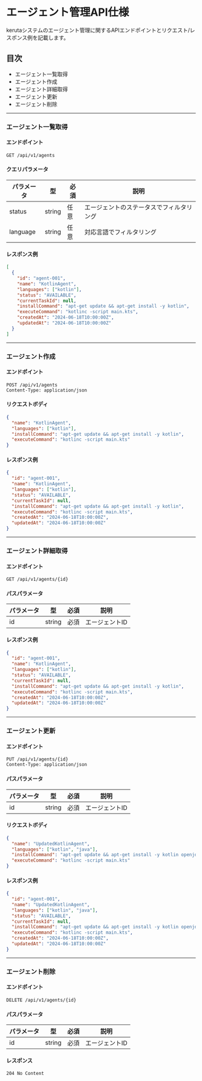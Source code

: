 # エージェント管理API仕様

kerutaシステムのエージェント管理に関するAPIエンドポイントとリクエスト/レスポンス例を記載します。

## 目次
- エージェント一覧取得
- エージェント作成
- エージェント詳細取得
- エージェント更新
- エージェント削除

---

### エージェント一覧取得

#### エンドポイント
```http
GET /api/v1/agents
```

#### クエリパラメータ
| パラメータ | 型 | 必須 | 説明 |
|-----------|----|------|------|
| status | string | 任意 | エージェントのステータスでフィルタリング |
| language | string | 任意 | 対応言語でフィルタリング |

#### レスポンス例
```json
[
  {
    "id": "agent-001",
    "name": "KotlinAgent",
    "languages": ["kotlin"],
    "status": "AVAILABLE",
    "currentTaskId": null,
    "installCommand": "apt-get update && apt-get install -y kotlin",
    "executeCommand": "kotlinc -script main.kts",
    "createdAt": "2024-06-18T10:00:00Z",
    "updatedAt": "2024-06-18T10:00:00Z"
  }
]
```

---

### エージェント作成

#### エンドポイント
```http
POST /api/v1/agents
Content-Type: application/json
```

#### リクエストボディ
```json
{
  "name": "KotlinAgent",
  "languages": ["kotlin"],
  "installCommand": "apt-get update && apt-get install -y kotlin",
  "executeCommand": "kotlinc -script main.kts"
}
```

#### レスポンス例
```json
{
  "id": "agent-001",
  "name": "KotlinAgent",
  "languages": ["kotlin"],
  "status": "AVAILABLE",
  "currentTaskId": null,
  "installCommand": "apt-get update && apt-get install -y kotlin",
  "executeCommand": "kotlinc -script main.kts",
  "createdAt": "2024-06-18T10:00:00Z",
  "updatedAt": "2024-06-18T10:00:00Z"
}
```

---

### エージェント詳細取得

#### エンドポイント
```http
GET /api/v1/agents/{id}
```

#### パスパラメータ
| パラメータ | 型 | 必須 | 説明 |
|-----------|----|------|------|
| id | string | 必須 | エージェントID |

#### レスポンス例
```json
{
  "id": "agent-001",
  "name": "KotlinAgent",
  "languages": ["kotlin"],
  "status": "AVAILABLE",
  "currentTaskId": null,
  "installCommand": "apt-get update && apt-get install -y kotlin",
  "executeCommand": "kotlinc -script main.kts",
  "createdAt": "2024-06-18T10:00:00Z",
  "updatedAt": "2024-06-18T10:00:00Z"
}
```

---

### エージェント更新

#### エンドポイント
```http
PUT /api/v1/agents/{id}
Content-Type: application/json
```

#### パスパラメータ
| パラメータ | 型 | 必須 | 説明 |
|-----------|----|------|------|
| id | string | 必須 | エージェントID |

#### リクエストボディ
```json
{
  "name": "UpdatedKotlinAgent",
  "languages": ["kotlin", "java"],
  "installCommand": "apt-get update && apt-get install -y kotlin openjdk-11",
  "executeCommand": "kotlinc -script main.kts"
}
```

#### レスポンス例
```json
{
  "id": "agent-001",
  "name": "UpdatedKotlinAgent",
  "languages": ["kotlin", "java"],
  "status": "AVAILABLE",
  "currentTaskId": null,
  "installCommand": "apt-get update && apt-get install -y kotlin openjdk-11",
  "executeCommand": "kotlinc -script main.kts",
  "createdAt": "2024-06-18T10:00:00Z",
  "updatedAt": "2024-06-18T10:00:00Z"
}
```

---

### エージェント削除

#### エンドポイント
```http
DELETE /api/v1/agents/{id}
```

#### パスパラメータ
| パラメータ | 型 | 必須 | 説明 |
|-----------|----|------|------|
| id | string | 必須 | エージェントID |

#### レスポンス
```http
204 No Content
``` 